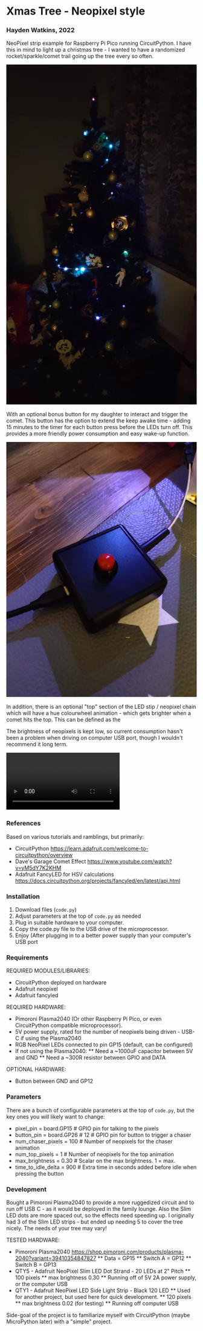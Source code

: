 # Xmas Tree - Neopixel style
### Hayden Watkins, 2022

NeoPixel strip example for Raspberry Pi Pico running CircuitPython. I have this in mind to light up a christmas tree - I wanted to have a randomized rocket/sparkle/comet trail going up the tree every so often. 

![Xmas Tree Lights](xmas_light.jpg)


With an optional bonus button for my daughter to interact and trigger the comet. This button has the option to extend the keep awake time - adding 15 minutes to the timer for each button press before the LEDs turn off. This provides a more friendly power consumption and easy wake-up function.

![Box](xmas_light_box.jpg)

In addition, there is an optional "top" section of the LED stip / neopixel chain which will have a hue colourwheel animation - which gets brighter when a comet hits the top. This can be defined as the 

The brightness of neopixels is kept low, so current consumption hasn't been a problem when driving on computer USB port, though I wouldn't recommend it long term.

![Light Animation](xmas_light_anim.mp4)


### References

Based on various tutorials and ramblings, but primarily:
* CircuitPython https://learn.adafruit.com/welcome-to-circuitpython/overview
* Dave's Garage Comet Effect https://www.youtube.com/watch?v=yM5dY7K2KHM
* Adafruit FancyLED for HSV calculations https://docs.circuitpython.org/projects/fancyled/en/latest/api.html


### Installation

1. Download files (`code.py`)
2. Adjust parameters at the top of `code.py` as needed
3. Plug in suitable hardware to your computer.
4. Copy the code.py file to the USB drive of the microprocessor.
5. Enjoy (After plugging in to a better power supply than your computer's USB port


### Requirements

REQUIRED MODULES/LIBRARIES:
* CircuitPython deployed on hardware
* Adafruit neopixel
* Adafruit fancyled


REQUIRED HARDWARE:
* Pimoroni Plasma2040 (Or other Raspberry Pi Pico, or even CircuitPython compatible microprocessor).
* 5V power supply, rated for the number of neopixels being driven - USB-C if using the Plasma2040
* RGB NeoPixel LEDs connected to pin GP15 (default, can be configured)
* If not using the Plasma2040:
** Need a ~1000uF capacitor between 5V and GND
** Need a ~300R resistor between GPIO and DATA


OPTIONAL HARDWARE:
* Button between GND and GP12


### Parameters

There are a bunch of configurable parameters at the top of `code.py`, but the key ones you will likely want to change:

* pixel_pin = board.GP15              # GPIO pin for talking to the pixels
* button_pin = board.GP26 # 12        # GPIO pin for button to trigger a chaser
* num_chaser_pixels = 100             # Number of neopixels for the chaser animation
* num_top_pixels = 1                  # Number of neopixels for the top animation
* max_brightness = 0.30               # Scalar on the max brightness. 1 = max.
* time_to_idle_delta = 900            # Extra time in seconds added before idle when pressing the button


### Development

Bought a Pimoroni Plasma2040 to provide a more ruggedized circuit and to run off USB C - as it would be deployed in the family lounge. Also the Slim LED dots are more spaced out, so the effects need speeding up.
I originally had 3 of the Slim LED strips - but ended up needing 5 to cover the tree nicely. The needs of your tree may vary!

TESTED HARDWARE:
* Pimoroni Plasma2040 https://shop.pimoroni.com/products/plasma-2040?variant=39410354847827
** Data = GP15
** Switch A = GP12
** Switch B = GP13
* QTY5 - Adafruit NeoPixel Slim LED Dot Strand - 20 LEDs at 2" Pitch
** 100 pixels
** max brightness 0.30
** Running off of 5V 2A power supply, or the computer USB
* QTY1 - Adafruit NeoPixel LED Side Light Strip - Black 120 LED
** Used for another project, but used here for quick development.
** 120 pixels
** max brightness 0.02 (for testing)
** Running off computer USB

Side-goal of the project is to familiarize myself with CircuitPython (maybe MicroPython later) with a "simple" project.
